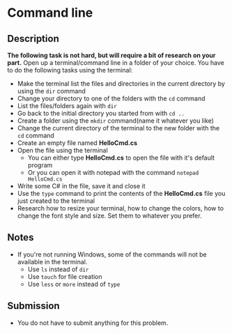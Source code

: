 # Command line

## Description
**The following task is not hard, but will require a bit of research on your part.** Open up a terminal/command line in a folder of your choice. You have to do the following tasks using the terminal:
- Make the terminal list the files and directories in the current directory by using the `dir` command
- Change your directory to one of the folders with the `cd` command
- List the files/folders again with `dir`
- Go back to the initial directory you started from with `cd ..`
- Create a folder using the `mkdir` command(name it whatever you like)
- Change the current directory of the terminal to the new folder with the `cd` command
- Create an empty file named **HelloCmd.cs**
- Open the file using the terminal
    - You can either type **HelloCmd.cs** to open the file with it's default program
    - Or you can open it with notepad with the command `notepad HelloCmd.cs`
- Write some C# in the file, save it and close it
- Use the `type` command to print the contents of the **HelloCmd.cs** file you just created to the terminal
- Research how to resize your terminal, how to change the colors, how to change the font style and size. Set them to whatever you prefer.

## Notes
- If you're not running Windows, some of the commands will not be available in the terminal.
    - Use `ls` instead of `dir`
    - Use `touch` for file creation
    - Use `less` or `more` instead of `type`

## Submission
- You do not have to submit anything for this problem.